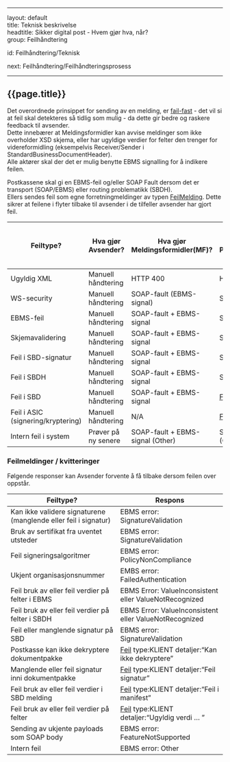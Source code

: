 -----

layout: default  
title: Teknisk beskrivelse  
headtitle: Sikker digital post - Hvem gjør hva, når?  
group: Feilhåndtering

id: Feilhåndtering/Teknisk

next: Feilhåndtering/Feilhåndteringsprosess

-----

## {{page.title}}

Det overordnede prinsippet for sending av en melding, er
[fail-fast](http://en.wikipedia.org/wiki/Fail-fast) - det vil si at feil
skal detekteres så tidlig som mulig - da dette gir bedre og raskere
feedback til avsender.  
Dette innebærer at Meldingsformidler kan avvise meldinger som ikke
overholder XSD skjema, eller har ugyldige verdier for felter den trenger
for videreformidling (eksempelvis Receiver/Sender i
StandardBusinessDocumentHeader).  
Alle aktører skal der det er mulig benytte EBMS signalling for å
indikere feilen.

Postkassene skal gi en EBMS-feil og/eller SOAP Fault dersom det er
transport (SOAP/EBMS) eller routing problematikk (SBDH).  
Ellers sendes feil som egne forretningmeldinger av typen
[FeilMelding](../meldinger/FeilMelding). Dette sikrer at feilene i
flyter tilbake til avsender i de tilfeller avsender har gjort feil.

| Feiltype?                          | Hva gjør Avsender?  | Hva gjør Meldingsformidler(MF)?  | Hva gjør Postkasseleverandør(PK)? | Hva gjør MF hvis PK svarer med soap fault? |
| ---------------------------------- | ------------------- | -------------------------------- | --------------------------------- | ------------------------------------------ |
| Ugyldig XML                        | Manuell håndtering  | HTTP 400                         | HTTP 400                          | Manuell håndtering                         |
| WS-security                        | Manuell håndtering  | SOAP-fault (EBMS-signal)         | SOAP-fault (EBMS-signal)          | Manuell håndtering                         |
| EBMS-feil                          | Manuell håndtering  | SOAP-fault + EBMS-signal         | SOAP-fault + EBMS-signal          | Manuell håndtering                         |
| Skjemavalidering                   | Manuell håndtering  | SOAP-fault + EBMS-signal         | SOAP-fault + EBMS-signal          | Manuell håndtering                         |
| Feil i SBD-signatur                | Manuell håndtering  | SOAP-fault + EBMS-signal         | SOAP-fault + EBMS-signal          | Manuell håndtering                         |
| Feil i SBDH                        | Manuell håndtering  | SOAP-fault + EBMS-signal         | SOAP-fault + EBMS-signal          | Manuell håndtering                         |
| Feil i SBD                         | Manuell håndtering  | SOAP-fault + EBMS-signal         | [Feil](../meldinger/FeilMelding)  | N/A                                        |
| Feil i ASIC (signering/kryptering) | Manuell håndtering  | N/A                              | [Feil](../meldinger/FeilMelding)  | N/A                                        |
| Intern feil i system               | Prøver på ny senere | SOAP-fault + EBMS-signal (Other) | SOAP-fault + EBMS-signal (Other)  | Prøver på ny senere                        |

### Feilmeldinger / kvitteringer

Følgende responser kan Avsender forvente å få tilbake dersom feilen over
oppstår.

| Feiltype?                                                       | Respons                                                                     |
| --------------------------------------------------------------- | --------------------------------------------------------------------------- |
| Kan ikke validere signaturene (manglende eller feil i signatur) | EBMS error: SignatureValidation                                             |
| Bruk av sertifikat fra uventet utsteder                         | EBMS error: SignatureValidation                                             |
| Feil signeringsalgoritmer                                       | EBMS error: PolicyNonCompliance                                             |
| Ukjent organisasjonsnummer                                      | EMBS error: FailedAuthentication                                            |
| Feil bruk av eller feil verdier på felter i EBMS                | EBMS Error: ValueInconsistent eller ValueNotRecognized                      |
| Feil bruk av eller feil verdier på felter i SBDH                | EBMS Error: ValueInconsistent eller ValueNotRecognized                      |
| Feil eller manglende signatur på SBD                            | EBMS error: SignatureValidation                                             |
| Postkasse kan ikke dekryptere dokumentpakke                     | [Feil](../meldinger/FeilMelding) type:KLIENT detaljer:“Kan ikke dekryptere” |
| Manglende eller feil signatur inni dokumentpakke                | [Feil](../meldinger/FeilMelding) type:KLIENT detaljer:“Feil signatur”       |
| Feil bruk av eller feil verdier i SBD melding                   | [Feil](../meldinger/FeilMelding) type:KLIENT detaljer:“Feil i manifest”     |
| Feil bruk av eller feil verdier på felter                       | [Feil](../meldinger/FeilMelding) type:KLIENT detaljer:“Ugyldig verdi … ”    |
| Sending av ukjente payloads som SOAP body                       | EBMS error: FeatureNotSupported                                             |
| Intern feil                                                     | EBMS error: Other                                                           |
